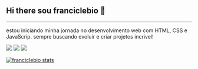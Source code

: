 ## Hi there sou franciclebio 👋
---

estou iniciando  minha jornada no desenvolvimento web com HTML, CSS e JavaScrip.
sempre buscando evoluir e criar projetos incrivel!

<img src="https://img.shields.io/badge/HTML5-E34F26?style=for-the-badge&logo=html5&logoColor=white"/>

<img src="https://img.shields.io/badge/CSS3-1572B6?style=for-the-badge&logo=css3&logoColor=white"/>

<img src="https://img.shields.io/badge/LinkedIn-0077B5?style=for-the-badge&logo=linkedin&logoColor=white"/>

[![franciclebio stats](https://github-readme-stats.vercel.app/api?username=franciclebio)](https://github.com/anuraghazra/github-readme-stats)
